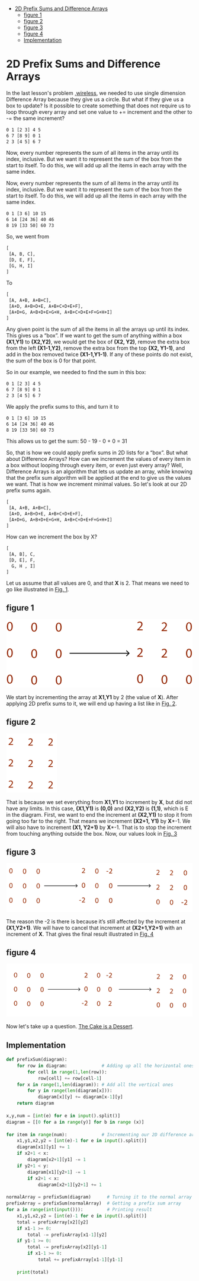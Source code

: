 <!-- TOC -->

- [2D Prefix Sums and Difference Arrays](#2d-prefix-sums-and-difference-arrays)
    - [figure 1](#figure-1)
    - [figure 2](#figure-2)
    - [figure 3](#figure-3)
    - [figure 4](#figure-4)
    - [Implementation](#implementation)

<!-- /TOC -->
# 2D Prefix Sums and Difference Arrays
In the last lesson's problem ,[wireless](http://wcipeg.com/problem/ccc09s5), we needed to use single dimension Difference Array because they give us a circle. But what if they give us a box to update? Is it possible to create something that does not require us to loop through every array and set one value to += increment and the other to -= the same increment? <!-- شو؟ -->

```
0 1 [2 3] 4 5
6 7 [8 9] 0 1
2 3 [4 5] 6 7
```
<!-- شو؟ -->
Now, every number represents the sum of all items in the array until its index, inclusive. But we want it to represent the sum of the box from the start to itself. To do this, we will add up all the items in each array with the same index.

Now, every number represents the sum of all items in the array until its index, inclusive. But we want it to represent the sum of the box from the start to itself. To do this, we will add up all the items in each array with the same index.
```
0 1 [3 6] 10 15
6 14 [24 36] 40 46
8 19 [33 50] 60 73
```
So, we went from
```
[
 [A, B, C],
 [D, E, F],
 [G, H, I]
]
```
To
```
[
 [A, A+B, A+B+C],
 [A+D, A+B+D+E, A+B+C+D+E+F],
 [A+D+G, A+B+D+E+G+H, A+B+C+D+E+F+G+H+I]
]
```
Any given point is the sum of all the items in all the arrays up until its index. This gives us a “box”. If we want to get the sum of anything within a box **(X1,Y1)** to **(X2,Y2)**, we would get the box of **(X2, Y2)**, remove the extra box from the left **(X1-1,Y2)**, remove the extra box from the top **(X2, Y1-1)**, and add in the box removed twice **(X1-1,Y1-1)**. If any of these points do not exist, the sum of the box is 0 for that point.

So in our example, we needed to find the sum in this box:
```
0 1 [2 3] 4 5
6 7 [8 9] 0 1
2 3 [4 5] 6 7
```
We apply the prefix sums to this, and turn it to
```
0 1 [3 6] 10 15
6 14 [24 36] 40 46
8 19 [33 50] 60 73
```
This allows us to get the sum: 50 - 19 - 0 + 0 = 31

So, that is how we could apply prefix sums in 2D lists for a “box”. But what about Difference Arrays? How can we increment the values of every item in a box without looping through every item, or even just every array? Well, Difference Arrays is an algorithm that lets us update an array, while knowing that the prefix sum algorithm will be applied at the end to give us the values we want. That is how we increment minimal values. So let's look at our 2D prefix sums again.
```
[
 [A, A+B, A+B+C],
 [A+D, A+B+D+E, A+B+C+D+E+F],
 [A+D+G, A+B+D+E+G+H, A+B+C+D+E+F+G+H+I]
]
```
How can we increment the box by X?
```
[
 [A, B], C,
 [D, E], F,
  G, H , I]
]
```
 Let us assume that all values are 0, and that **X** is 2. That means we need to go like illustrated in [Fig. 1](##figure-1).
## figure 1
![](Images/img11.png)

We start by incrementing the array at **X1,Y1** by 2 (the value of **X**). After applying 2D prefix sums to it, we will end up having a list like in [Fig. 2](##figure-2).
## figure 2
![](Images/img12.png)

That is because we set everything from **X1,Y1** to increment by **X**, but did not have any limits. In this case, **(X1,Y1)** is **(0,0)** and **(X2,Y2)** is **(1,1)**, which is E in the diagram. First, we want to end the increment at **(X2,Y1)** to stop it from going too far to the right. That means we increment **(X2+1, Y1)** by **X**\*-1. We will also have to increment **(X1, Y2+1)** by **X**\*-1. That is to stop the increment from touching anything outside the box. Now, our values look in [Fig. 3](##figure-3)
## figure 3
![](Images/img13.png)

The reason the -2 is there is because it’s still affected by the increment at **(X1,Y2+1)**. We will have to cancel that increment at **(X2+1,Y2+1)** with an increment of **X**. That gives the final result illustrated in [Fig. 4](##figure-4)
## figure 4
![](Images/img14.png)

Now let's take up a question. [The Cake is a Dessert](http://wcipeg.com/problem/cake).
## Implementation
```python
def prefixSum(diagram):
    for row in diagram:             # Adding up all the horizontal ones
        for cell in range(1,len(row)):
            row[cell] += row[cell-1]
    for x in range(1,len(diagram)): # Add all the vertical ones
        for y in range(len(diagram[x])):
            diagram[x][y] += diagram[x-1][y]
    return diagram

x,y,num = [int(e) for e in input().split()]
diagram = [[0 for a in range(y)] for b in range (x)]

for item in range(num):             # Incrementing our 2D difference array
    x1,y1,x2,y2 = [int(e)-1 for e in input().split()]
    diagram[x1][y1] += 1
    if x2+1 < x:
        diagram[x2+1][y1] -= 1
    if y2+1 < y:
        diagram[x1][y2+1] -= 1
        if x2+1 < x:
            diagram[x2+1][y2+1] += 1

normalArray = prefixSum(diagram)      # Turning it to the normal array
prefixArray = prefixSum(normalArray)  # Getting a prefix sum array
for a in range(int(input())):         # Printing result
    x1,y1,x2,y2 = [int(e)-1 for e in input().split()]
    total = prefixArray[x2][y2]
    if x1-1 >= 0:
        total -= prefixArray[x1-1][y2]
    if y1-1 >= 0:
        total -= prefixArray[x2][y1-1]
        if x1-1 >= 0:
            total += prefixArray[x1-1][y1-1]

    print(total)
```